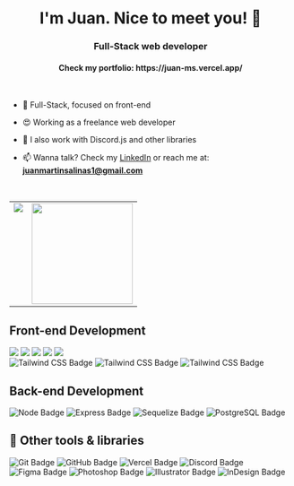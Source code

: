 <h1 align="center">I'm Juan. Nice to meet you! 👋</h1>
<h3 align="center">Full-Stack web developer</h3>
<h4 align="center">Check my portfolio: https://juan-ms.vercel.app/</h4>

<br>

- 🎨 Full-Stack, focused on front-end

- 😍 Working as a freelance web developer

- 🤖 I also work with Discord.js and other libraries

- 📫 Wanna talk? Check my [LinkedIn](https://www.linkedin.com/in/juanmartinsalinas) or reach me at: **juanmartinsalinas1@gmail.com**

<br>

<table>
  <tr>
    <td valign="top"><img src="https://github-readme-stats.vercel.app/api/top-langs/?username=JuanMartinSalinas&theme=radical&card_width=450em)](https://github.com/JuanMartinSalinas/JuanMartinSalinas/github-readme-stats"/></td>
    <td valign="top"><img height="180em" src="https://github-readme-stats.vercel.app/api?username=JuanMartinSalinas&show_icons=true&hide_border=true&&count_private=true&include_all_commits=true&theme=radical&hide_stars=false" /></td>
  </tr>
</table>



## Front-end Development
<p>
    <img src="https://img.shields.io/badge/HTML5-E34F26?style=for-the-badge&logo=html5&logoColor=white">
    <img src="https://img.shields.io/badge/CSS3-1572B6?style=for-the-badge&logo=css3&logoColor=white">
    <img src="https://img.shields.io/badge/React-20232A?style=for-the-badge&logo=react&logoColor=61DAFB">
    <img src="https://img.shields.io/badge/redux-79689e?style=for-the-badge&logo=redux&logoColor=white">
    <img src="https://img.shields.io/badge/zustand-8f5043?style=for-the-badge&logo=zustand&logoColor=white">
    <br/>
    <img src="https://img.shields.io/badge/TailwindCSS-06B6D4?style=for-the-badge&logo=tailwindcss&logoColor=white" alt="Tailwind CSS Badge">
    <img src="https://img.shields.io/badge/vite-875cbf?style=for-the-badge&logo=vite&logoColor=white" alt="Tailwind CSS Badge">
    <img src="https://img.shields.io/badge/three-black?style=for-the-badge&logo=three.js&logoColor=white" alt="Tailwind CSS Badge">
</p>

## Back-end Development
<p>
    <img src="https://img.shields.io/badge/Node-69b74e?style=for-the-badge&logo=node.js&logoColor=white" alt="Node Badge">
    <img src="https://img.shields.io/badge/Express-darkgrey?style=for-the-badge&logo=express&logoColor=white" alt="Express Badge">
    <img src="https://img.shields.io/badge/sequelize-08b2f0?style=for-the-badge&logo=sequelize&logoColor=white" alt="Sequelize Badge">
    <img src="https://img.shields.io/badge/postgresql-blue?style=for-the-badge&logo=postgresql&logoColor=white" alt="PostgreSQL Badge">
    <br/>

</p>


## 🚀 Other tools & libraries 
<p>
  <img src="https://img.shields.io/badge/Git-F05032?style=for-the-badge&logo=git&logoColor=white" alt="Git Badge">
  <img src="https://img.shields.io/badge/GitHub-2b2b2b?style=for-the-badge&logo=github&logoColor=white" alt="GitHub Badge">
  <img src="https://img.shields.io/badge/Vercel-black?style=for-the-badge&logo=vercel&logoColor=white" alt="Vercel Badge">
  <img src="https://img.shields.io/badge/discord.js-gray?style=for-the-badge&logo=discord&logoColor=white" alt="Discord Badge">
  <br>
  <img src="https://img.shields.io/badge/Figma-009144?style=for-the-badge&logo=figma&logoColor=white" alt="Figma Badge">
      <img src="https://img.shields.io/badge/photoshop-2fa3f7?style=for-the-badge&logo=adobephotoshop&logoColor=white" alt="Photoshop Badge">
    <img src="https://img.shields.io/badge/illustrator-f79500?style=for-the-badge&logo=adobeillustrator&logoColor=white" alt="Illustrator Badge">
    <img src="https://img.shields.io/badge/indesign-f73163?style=for-the-badge&logo=adobeindesign&logoColor=white" alt="InDesign Badge">


</p>
